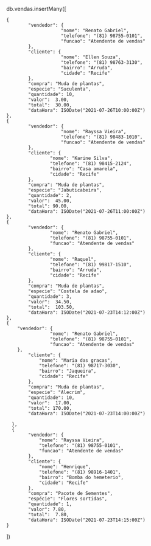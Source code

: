 db.vendas.insertMany([

    {
            "vendedor": {
                        "nome": "Renato Gabriel",
                        "telefone": "(81) 98755-0101",
                        "funcao": "Atendente de vendas" 
            },
            "cliente": {
                        "nome": "Ellen Souza",
                        "telefone": "(81) 98763-3130",
                        "bairro": "Arruda",
                        "cidade": "Recife"
            }, 
            "compra": "Muda de plantas",
            "especie": "Suculenta",
            "quantidade": 10,
            "valor":  3.00,
            "total":  30.00,
            "dataHora": ISODate("2021-07-26T10:00:00Z")
    },
    {
            "vendedor": {
                        "nome": "Rayssa Vieira",
                        "telefone": "(81) 98483-1010",
                        "funcao": "Atendente de vendas" 
            },
            "cliente": {
                    "nome": "Karine Silva",
                    "telefone": "(81) 98415-2124",
                    "bairro": "Casa amarela",
                    "cidade": "Recife"
            }, 
            "compra": "Muda de plantas",
            "especie": "Jabuticabeira",
            "quantidade": 2,
            "valor":  45.00,
            "total": 90.00,
            "dataHora": ISODate("2021-07-26T11:00:00Z")
    },
    {
            "vendedor": {
                    "nome": "Renato Gabriel",
                    "telefone": "(81) 98755-0101",
                    "funcao": "Atendente de vendas" 
            },
            "cliente": {
                    "nome": "Raquel",
                    "telefone": "(81) 99817-1510",
                    "bairro": "Arruda",
                    "cidade": "Recife"
            }, 
            "compra": "Muda de plantas",
            "especie": "Costela de adao",
            "quantidade": 3,
            "valor":  34.50,
            "total":  103.50,
            "dataHora": ISODate("2021-07-23T14:12:00Z")
    },
    {
        "vendedor": {
                    "nome": "Renato Gabriel",
                    "telefone": "(81) 98755-0101",
                    "funcao": "Atendente de vendas" 
        },
            "cliente": {
                "nome": "Maria das gracas",
                "telefone": "(81) 98717-3030",
                "bairro": "Jaqueira",
                "cidade": "Recife"
            }, 
            "compra": "Muda de plantas",
            "especie": "Alecrim",
            "quantidade": 10,
            "valor":  17.00,
            "total": 170.00,
            "dataHora": ISODate("2021-07-23T14:00:00Z")

      },
      {
            "vendedor": {
                "nome": "Rayssa Vieira",
                "telefone": "(81) 98755-0101",
                "funcao": "Atendente de vendas" 
            },
            "cliente": {
                "nome": "Henrique",
                "telefone": "(81) 98916-1401",
                "bairro": "Bomba do hemeterio",
                "cidade": "Recife"
            }, 
            "compra": "Pacote de Sementes",
            "espécie": "Flores sortidas",
            "quantidade": 1,
            "valor": 7.80,
            "total":  7.80,
            "dataHora": ISODate("2021-07-23T14:15:00Z")
    }
])